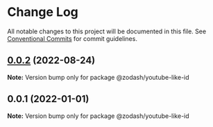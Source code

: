 # Change Log

All notable changes to this project will be documented in this file.
See [Conventional Commits](https://conventionalcommits.org) for commit guidelines.

## [0.0.2](https://github.com/zcorky/zodash/compare/@zodash/youtube-like-id@0.0.1...@zodash/youtube-like-id@0.0.2) (2022-08-24)

**Note:** Version bump only for package @zodash/youtube-like-id





## 0.0.1 (2022-01-01)

**Note:** Version bump only for package @zodash/youtube-like-id

